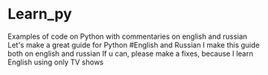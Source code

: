 # Learn_py
Examples of code on Python with commentaries on english and russian
Let's make a great guide for Python
#English and Russian
I make this guide both on english and russian
If u can, please make a fixes, because I learn English using only TV shows
